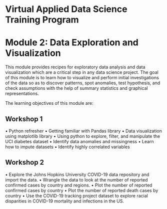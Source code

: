 # Virtual Applied Data Science Training Program

# Module 2: Data Exploration and Visualization

This module provides recipes for exploratory data analysis and data visualization which are a critical step in any data science project. The goal of this module is to learn how to visualize and perform initial investigations of the data so as to discover patterns, spot anomalies, test hypothesis, and check assumptions with the help of summary statistics and graphical representations.

The learning objectives of this module are:

## Workshop 1
•   Python refresher
•   Getting familiar with Pandas library
•   Data visualization using matplotlib library
•   Using python to explore, filter, and manipulate the UCI diabetes dataset
•   Identify data anomalies and missingness
•   Learn how to impute datasets
•   Identify highly correlated variables

## Workshop 2
•   Explore the Johns Hopkins University COVID-19 data repository and import the data.
•   Wrangle the data to look at the number of reported confirmed cases by country and regions.
•   Plot the number of reported confirmed cases by country 
•   Plot the number of reported death cases by country 
•   Use the COVID-19 tracking project dataset to explore racial disparities in COVID-19 mortality and infections in the US. 
